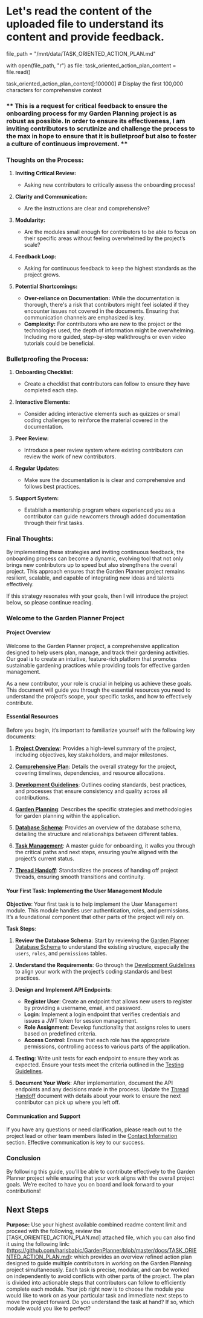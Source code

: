 # Let's read the content of the uploaded file to understand its content and provide feedback.
file_path = "/mnt/data/TASK_ORIENTED_ACTION_PLAN.md"

with open(file_path, "r") as file:
    task_oriented_action_plan_content = file.read()

task_oriented_action_plan_content[:100000]  # Display the first 100,000 characters for comprehensive context

### ** This is a request for critical feedback to ensure the onboarding process for my Garden Planning project is as robust as possible. In order to ensure its effectiveness, I am inviting contributors to scrutinize and challenge the process to the max in hope to ensure that it is bulletproof but also to foster a culture of continuous improvement. **

### **Thoughts on the Process:**

1. **Inviting Critical Review:**
   - Asking new contributors to critically assess the onboarding process!

2. **Clarity and Communication:**
   - Are the instructions are clear and comprehensive?

3. **Modularity:**
   - Are the modules small enough for contributors to be able to focus on their specific areas without feeling overwhelmed by the project’s scale?

4. **Feedback Loop:**
   - Asking for continuous feedback to keep the highest standards as the project grows.

5. **Potential Shortcomings:**
   - **Over-reliance on Documentation:** While the documentation is thorough, there's a risk that contributors might feel isolated if they encounter issues not covered in the documents. Ensuring that communication channels are emphasized is key.
   - **Complexity:** For contributors who are new to the project or the technologies used, the depth of information might be overwhelming. Including more guided, step-by-step walkthroughs or even video tutorials could be beneficial.

### **Bulletproofing the Process:**
1. **Onboarding Checklist:**
   - Create a checklist that contributors can follow to ensure they have completed each step.

2. **Interactive Elements:**
   - Consider adding interactive elements such as quizzes or small coding challenges to reinforce the material covered in the documentation.

3. **Peer Review:**
   - Introduce a peer review system where existing contributors can review the work of new contributors.

4. **Regular Updates:**
   - Make sure the documentation is is clear and comprehensive and follows best practices.

5. **Support System:**
   - Establish a mentorship program where experienced you as a contributor can guide newcomers through added documentation through their first tasks.

### **Final Thoughts:**
By implementing these strategies and inviting continuous feedback, the onboarding process can become a dynamic, evolving tool that not only brings new contributors up to speed but also strengthens the overall project. This approach ensures that the Garden Planner project remains resilient, scalable, and capable of integrating new ideas and talents effectively.

If this strategy resonates with your goals, then I will introduce the project below, so please continue reading.

### **Welcome to the Garden Planner Project**

#### **Project Overview**
Welcome to the Garden Planner project, a comprehensive application designed to help users plan, manage, and track their gardening activities. Our goal is to create an intuitive, feature-rich platform that promotes sustainable gardening practices while providing tools for effective garden management.

As a new contributor, your role is crucial in helping us achieve these goals. This document will guide you through the essential resources you need to understand the project’s scope, your specific tasks, and how to effectively contribute.

#### **Essential Resources**
Before you begin, it’s important to familiarize yourself with the following key documents:

1. **[Project Overview](https://github.com/harisbabic/GardenPlanner/blob/master/docs/PROJECT_OVERVIEW.md)**: Provides a high-level summary of the project, including objectives, key stakeholders, and major milestones.

2. **[Comprehensive Plan](https://github.com/harisbabic/GardenPlanner/blob/master/docs/COMPREHENSIVE_PLAN.md)**: Details the overall strategy for the project, covering timelines, dependencies, and resource allocations.

3. **[Development Guidelines](https://github.com/harisbabic/GardenPlanner/blob/master/docs/DEVELOPMENT_GUIDELINES.md)**: Outlines coding standards, best practices, and processes that ensure consistency and quality across all contributions.

4. **[Garden Planning](https://github.com/harisbabic/GardenPlanner/blob/master/docs/GARDEN_PLANNING.md)**: Describes the specific strategies and methodologies for garden planning within the application.

5. **[Database Schema](https://github.com/harisbabic/GardenPlanner/blob/master/docs/GARDEN_PLANNER_DB.md)**: Provides an overview of the database schema, detailing the structure and relationships between different tables.

6. **[Task Management](https://github.com/harisbabic/GardenPlanner/blob/master/docs/TASK.md)**: A master guide for onboarding, it walks you through the critical paths and next steps, ensuring you’re aligned with the project’s current status.

7. **[Thread Handoff](https://github.com/harisbabic/GardenPlanner/blob/master/docs/THREAD_HANDOFF.md)**: Standardizes the process of handing off project threads, ensuring smooth transitions and continuity.

#### **Your First Task: Implementing the User Management Module**

**Objective**: Your first task is to help implement the User Management module. This module handles user authentication, roles, and permissions. It’s a foundational component that other parts of the project will rely on.

**Task Steps**:
1. **Review the Database Schema**: Start by reviewing the [Garden Planner Database Schema](https://github.com/harisbabic/GardenPlanner/blob/master/docs/GARDEN_PLANNER_DB.md) to understand the existing structure, especially the `users`, `roles`, and `permissions` tables.

2. **Understand the Requirements**: Go through the [Development Guidelines](https://github.com/harisbabic/GardenPlanner/blob/master/docs/DEVELOPMENT_GUIDELINES.md) to align your work with the project’s coding standards and best practices.

3. **Design and Implement API Endpoints**:
   - **Register User**: Create an endpoint that allows new users to register by providing a username, email, and password.
   - **Login**: Implement a login endpoint that verifies credentials and issues a JWT token for session management.
   - **Role Assignment**: Develop functionality that assigns roles to users based on predefined criteria.
   - **Access Control**: Ensure that each role has the appropriate permissions, controlling access to various parts of the application.

4. **Testing**: Write unit tests for each endpoint to ensure they work as expected. Ensure your tests meet the criteria outlined in the [Testing Guidelines](https://github.com/harisbabic/GardenPlanner/blob/master/docs/DEVELOPMENT_GUIDELINES.md).

5. **Document Your Work**: After implementation, document the API endpoints and any decisions made in the process. Update the [Thread Handoff](https://github.com/harisbabic/GardenPlanner/blob/master/docs/THREAD_HANDOFF.md) document with details about your work to ensure the next contributor can pick up where you left off.

#### **Communication and Support**
If you have any questions or need clarification, please reach out to the project lead or other team members listed in the [Contact Information](https://github.com/harisbabic/GardenPlanner/blob/master/docs/THREAD_HANDOFF.md) section. Effective communication is key to our success.

### **Conclusion**
By following this guide, you’ll be able to contribute effectively to the Garden Planner project while ensuring that your work aligns with the overall project goals. We’re excited to have you on board and look forward to your contributions!

## **Next Steps**
**Purpose:** Use your highest available combined readme content limit and proceed with the following, review the [TASK_ORIENTED_ACTION_PLAN.md] attached file, which you can also find it using the following link: (https://github.com/harisbabic/GardenPlanner/blob/master/docs/TASK_ORIENTED_ACTION_PLAN.md): which provides an overview refined action plan designed to guide multiple contributors in working on the Garden Planning project simultaneously. Each task is precise, modular, and can be worked on independently to avoid conflicts with other parts of the project. The plan is divided into actionable steps that contributors can follow to efficiently complete each module. Your job right now is to choose the module you would like to work on as your particular task and immediate next steps to move the project forward. Do you understand the task at hand? If so, which module would you like to perfect?
